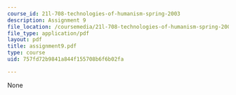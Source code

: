 ```yaml
---
course_id: 21l-708-technologies-of-humanism-spring-2003
description: Assignment 9
file_location: /coursemedia/21l-708-technologies-of-humanism-spring-2003/757fd72b9841a844f155708b6f6b02fa_assignment9.pdf
file_type: application/pdf
layout: pdf
title: assignment9.pdf
type: course
uid: 757fd72b9841a844f155708b6f6b02fa

---
```

None